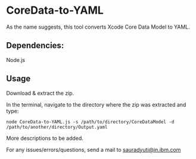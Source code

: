 # CoreData-to-YAML
As the name suggests, this tool converts Xcode Core Data Model to YAML.  

## Dependencies: 
Node.js  

## Usage
Download &amp; extract the zip. 

In the terminal, navigate to the directory where the zip was extracted and type: 
```
node CoreData-to-YAML.js -s /path/to/directory/CoreDataModel -d /path/to/another/directory/Output.yaml  
```


More descriptions to be added.  

For any issues/errors/questions, send a mail to sauradyuti@in.ibm.com
